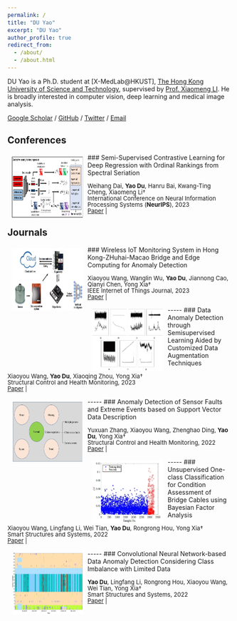```yaml
---
permalink: /
title: "DU Yao"
excerpt: "DU Yao"
author_profile: true
redirect_from: 
  - /about/
  - /about.html
---
```


DU Yao is a Ph.D. student at [X-MedLab@HKUST], [The Hong Kong University of Science and Technology](https://hkust.edu.hk/), supervised by [Prof. Xiaomeng LI](https://xmengli.github.io/). He is broadly interested in computer vision, deep learning and medical image analysis.

[Google Scholar](https://scholar.google.com.hk/citations?user=8krbrWsAAAAJ&hl=zh-CN) / [GitHub](https://github.com/duyao-art) / [Twitter](https://twitter.com/yao53513502) / [Email](ydubf@connect.ust.hk)


Conferences
-----
<img style="float: left; margin:5px 10px" src="../images/semireg.jpg" width="160" height="140">
### Semi-Supervised Contrastive Learning for Deep Regression with Ordinal Rankings from Spectral Seriation
<p style="line-height:1.0">
<font size="2">
Weihang Dai, <strong>Yao Du</strong>, Hanru Bai, Kwang-Ting Cheng, Xiaomeng Li†<br />
International Conference on Neural Information Processing Systems (<strong>NeurIPS</strong>), 2023<br />
<a href="https://openreview.net/forum?id=ij3svnPLzG">Paper</a> | 
<br />
</font>
</p>

Journals
-----
<img style="float: left; margin:5px 10px" src="../images/iot.jpg" width="160" height="140">
### Wireless IoT Monitoring System in Hong Kong-ZHuhai-Macao Bridge and Edge Computing for Anomaly Detection
<p style="line-height:1.0">
<font size="2">
Xiaoyou Wang, Wanglin Wu, <strong>Yao Du</strong>, Jiannong Cao, Qianyi Chen, Yong Xia†<br />
IEEE Internet of Things Journal, 2023<br />
<a href="https://ieeexplore.ieee.org/abstract/document/10197602/">Paper</a> | 
<br />
</font>
</p>
-----
<img style="float: left; margin:5px 10px" src="../images/anomaly.jpg" width="160" height="140">
### Data Anomaly Detection through Semisupervised Learning Aided by Customized Data Augmentation Techniques
<p style="line-height:1.0">
<font size="2">
Xiaoyou Wang, <strong>Yao Du</strong>, Xiaoqing Zhou, Yong Xia†<br />
Structural Control and Health Monitoring, 2023<br />
<a href="https://www.hindawi.com/journals/schm/2023/2430011/">Paper</a> | 
<br />
</font>
</p>
-----
<img style="float: left; margin:5px 10px" src="../images/svdd.jpg" width="160" height="140">
### Anomaly Detection of Sensor Faults and Extreme Events based on Support Vector Data Description
<p style="line-height:1.0">
<font size="2">
Yuxuan Zhang, Xiaoyou Wang, Zhenghao Ding, <strong>Yao Du</strong>, Yong Xia†<br />
Structural Control and Health Monitoring, 2022<br />
<a href="https://onlinelibrary.wiley.com/doi/full/10.1002/stc.3047">Paper</a> | 
<br />
</font>
</p>
-----
<img style="float: left; margin:5px 10px" src="../images/oneclass.jpg" width="160" height="140">
### Unsupervised One-class Classification for Condition Assessment of Bridge Cables using Bayesian Factor Analysis
<p style="line-height:1.0">
<font size="2">
Xiaoyou Wang, Lingfang Li, Wei Tian, <strong>Yao Du</strong>, Rongrong Hou, Yong Xia†<br />
Smart Structures and Systems, 2022<br />
<a href="https://koreascience.kr/article/JAKO202208149247779.page">Paper</a> | 
<br />
</font>
</p>
-----
<img style="float: left; margin:5px 10px" src="../images/cnn.jpg" width="160" height="140">
### Convolutional Neural Network-based Data Anomaly Detection Considering Class Imbalance with Limited Data
<p style="line-height:1.0">
<font size="2">
<strong>Yao Du</strong>, Lingfang Li, Rongrong Hou, Xiaoyou Wang, Wei Tian, Yong Xia†<br />
Smart Structures and Systems, 2022<br />
<a href="https://koreascience.kr/article/JAKO202208149242778.page">Paper</a> | 
<br />
</font>
</p>

